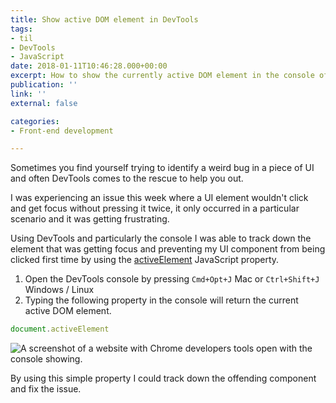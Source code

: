 ```yaml
---
title: Show active DOM element in DevTools
tags:
- til
- DevTools
- JavaScript
date: 2018-01-11T10:46:28.000+00:00
excerpt: How to show the currently active DOM element in the console of Chrome DevTools.
publication: ''
link: ''
external: false

categories:
- Front-end development

---
```

Sometimes you find yourself trying to identify a weird bug in a piece of UI and often DevTools comes to the rescue to help you out.

I was experiencing an issue this week where a UI element wouldn't click and get focus without pressing it twice, it only occurred in a particular scenario and it was getting frustrating.

Using DevTools and particularly the console I was able to track down the element that was getting focus and preventing my UI component from being clicked first time by using the [activeElement](https://developer.mozilla.org/en-US/docs/Web/API/Document/activeElement "document.activeElement property on MDN docs ") JavaScript property.

1. Open the DevTools console by pressing `Cmd+Opt+J` Mac or `Ctrl+Shift+J` Windows / Linux
2. Typing the following property in the console will return the current active DOM element.

```js
document.activeElement
```

![A screenshot of a website with Chrome developers tools open with the console showing.](/assets/uploads/2018/01/17/devtools-active-element.png "An example of the the document.activeElement in use")

By using this simple property I could track down the offending component and fix the issue.